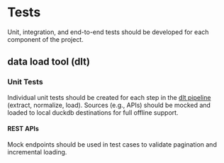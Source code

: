 # Tests

Unit, integration, and end-to-end tests should be developed for each component of the project.

## data load tool (dlt)

### Unit Tests

Individual unit tests should be created for each step in the [dlt pipeline](https://dlthub.com/docs/reference/explainers/how-dlt-works#the-three-phases) (extract, normalize, load). Sources (e.g., APIs) should be mocked and loaded to local duckdb destinations for full offline support.

#### REST APIs

Mock endpoints should be used in test cases to validate pagination and incremental loading.